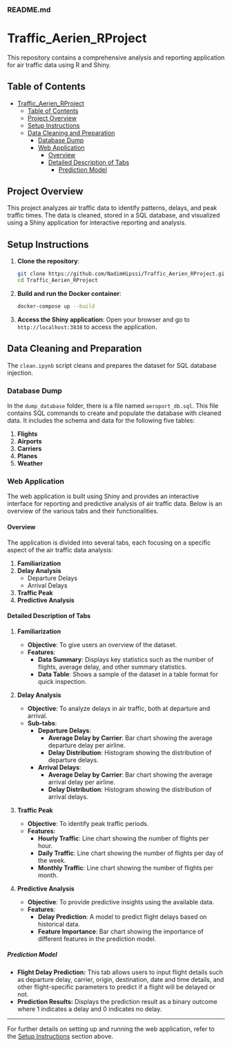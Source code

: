 ### README.md

# Traffic_Aerien_RProject

This repository contains a comprehensive analysis and reporting application for air traffic data using R and Shiny.

## Table of Contents
- [Traffic\_Aerien\_RProject](#traffic_aerien_rproject)
  - [Table of Contents](#table-of-contents)
  - [Project Overview](#project-overview)
  - [Setup Instructions](#setup-instructions)
  - [Data Cleaning and Preparation](#data-cleaning-and-preparation)
    - [Database Dump](#database-dump)
    - [Web Application](#web-application)
      - [Overview](#overview)
      - [Detailed Description of Tabs](#detailed-description-of-tabs)
        - [Prediction Model](#prediction-model)

## Project Overview

This project analyzes air traffic data to identify patterns, delays, and peak traffic times. The data is cleaned, stored in a SQL database, and visualized using a Shiny application for interactive reporting and analysis.

## Setup Instructions

1. **Clone the repository**:
    ```sh
    git clone https://github.com/NadimHipssi/Traffic_Aerien_RProject.git
    cd Traffic_Aerien_RProject
    ```

2. **Build and run the Docker container**:
    ```sh
    docker-compose up --build
    ```

3. **Access the Shiny application**:
    Open your browser and go to `http://localhost:3838` to access the application.

## Data Cleaning and Preparation

The `clean.ipynb` script cleans and prepares the dataset for SQL database injection.

### Database Dump

In the `dump_database` folder, there is a file named `aeroport_db.sql`. This file contains SQL commands to create and populate the database with cleaned data. It includes the schema and data for the following five tables:

1. **Flights**
2. **Airports**
3. **Carriers**
4. **Planes**
5. **Weather**

### Web Application

The web application is built using Shiny and provides an interactive interface for reporting and predictive analysis of air traffic data. Below is an overview of the various tabs and their functionalities.

#### Overview

The application is divided into several tabs, each focusing on a specific aspect of the air traffic data analysis:

1. **Familiarization**
2. **Delay Analysis**
   - Departure Delays
   - Arrival Delays
3. **Traffic Peak**
4. **Predictive Analysis**

#### Detailed Description of Tabs

1. **Familiarization**

    - **Objective**: To give users an overview of the dataset.
    - **Features**:
        - **Data Summary**: Displays key statistics such as the number of flights, average delay, and other summary statistics.
        - **Data Table**: Shows a sample of the dataset in a table format for quick inspection.

2. **Delay Analysis**

    - **Objective**: To analyze delays in air traffic, both at departure and arrival.
    - **Sub-tabs**:
        - **Departure Delays**:
            - **Average Delay by Carrier**: Bar chart showing the average departure delay per airline.
            - **Delay Distribution**: Histogram showing the distribution of departure delays.
        - **Arrival Delays**:
            - **Average Delay by Carrier**: Bar chart showing the average arrival delay per airline.
            - **Delay Distribution**: Histogram showing the distribution of arrival delays.

3. **Traffic Peak**

    - **Objective**: To identify peak traffic periods.
    - **Features**:
        - **Hourly Traffic**: Line chart showing the number of flights per hour.
        - **Daily Traffic**: Line chart showing the number of flights per day of the week.
        - **Monthly Traffic**: Line chart showing the number of flights per month.

4. **Predictive Analysis**

    - **Objective**: To provide predictive insights using the available data.
    - **Features**:
        - **Delay Prediction**: A model to predict flight delays based on historical data.
        - **Feature Importance**: Bar chart showing the importance of different features in the prediction model.


##### Prediction Model

- **Flight Delay Prediction:** This tab allows users to input flight details such as departure delay, carrier, origin, destination, date and time details, and other flight-specific parameters to predict if a flight will be delayed or not.
- **Prediction Results:** Displays the prediction result as a binary outcome where 1 indicates a delay and 0 indicates no delay.


---

For further details on setting up and running the web application, refer to the [Setup Instructions](#setup-instructions) section above.



